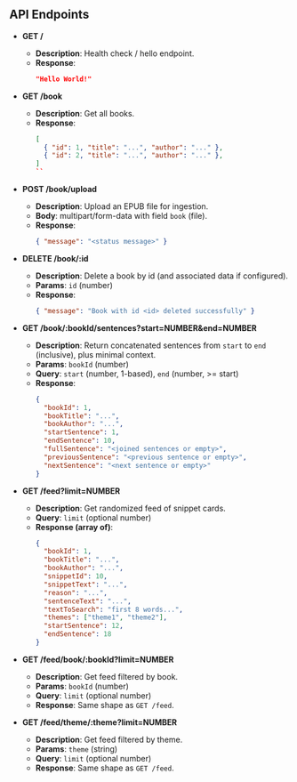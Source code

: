

## API Endpoints

- **GET /**
  - **Description**: Health check / hello endpoint.
  - **Response**:
    ```json
    "Hello World!"
    ```

- **GET /book**
  - **Description**: Get all books.
  - **Response**:
    ```json
    [
      { "id": 1, "title": "...", "author": "..." },
      { "id": 2, "title": "...", "author": "..." },
    ]
    ``

- **POST /book/upload**
  - **Description**: Upload an EPUB file for ingestion.
  - **Body**: multipart/form-data with field `book` (file).
  - **Response**:
    ```json
    { "message": "<status message>" }
    ```

- **DELETE /book/:id**
  - **Description**: Delete a book by id (and associated data if configured).
  - **Params**: `id` (number)
  - **Response**:
    ```json
    { "message": "Book with id <id> deleted successfully" }
    ```

- **GET /book/:bookId/sentences?start=NUMBER&end=NUMBER**
  - **Description**: Return concatenated sentences from `start` to `end` (inclusive), plus minimal context.
  - **Params**: `bookId` (number)
  - **Query**: `start` (number, 1-based), `end` (number, >= start)
  - **Response**:
    ```json
    {
      "bookId": 1,
      "bookTitle": "...",
      "bookAuthor": "...",
      "startSentence": 1,
      "endSentence": 10,
      "fullSentence": "<joined sentences or empty>",
      "previousSentence": "<previous sentence or empty>",
      "nextSentence": "<next sentence or empty>"
    }
    ```

- **GET /feed?limit=NUMBER**
  - **Description**: Get randomized feed of snippet cards.
  - **Query**: `limit` (optional number)
  - **Response (array of)**:
    ```json
    {
      "bookId": 1,
      "bookTitle": "...",
      "bookAuthor": "...",
      "snippetId": 10,
      "snippetText": "...",
      "reason": "...",
      "sentenceText": "...",
      "textToSearch": "first 8 words...",
      "themes": ["theme1", "theme2"],
      "startSentence": 12,
      "endSentence": 18
    }
    ```

- **GET /feed/book/:bookId?limit=NUMBER**
  - **Description**: Get feed filtered by book.
  - **Params**: `bookId` (number)
  - **Query**: `limit` (optional number)
  - **Response**: Same shape as `GET /feed`.

- **GET /feed/theme/:theme?limit=NUMBER**
  - **Description**: Get feed filtered by theme.
  - **Params**: `theme` (string)
  - **Query**: `limit` (optional number)
  - **Response**: Same shape as `GET /feed`.
